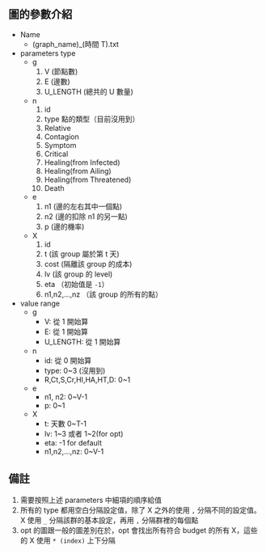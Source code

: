 
## 圖的參數介紹

- Name
    - (graph_name)_(時間 T).txt
- parameters type
    - g
        1. V (節點數)
        2. E (邊數)
        3. U_LENGTH (總共的 U 數量) 
    - n
        1. id
        2. type 點的類型（目前沒用到） 
        3. Relative 
        4. Contagion
        5. Symptom
        6. Critical
        7. Healing(from Infected)
        8. Healing(from Ailing)
        9. Healing(from Threatened)
        10. Death
    - e
        1. n1 (邊的左右其中一個點)
        2. n2 (邊的扣除 n1 的另一點)
        3. p (邊的機率)
    - X
        1. id
        2. t (該 group 屬於第 t 天)
        3. cost (隔離該 group 的成本)
        4. lv (該 group 的 level)
        5. eta （初始值是 `-1`）
        6. n1,n2,…,nz （該 group 的所有的點）
- value range
    - g
        - V: 從 1 開始算
        - E: 從 1 開始算
        - U_LENGTH: 從 1 開始算
    - n
        - id: 從 0 開始算
        - type: 0~3 (沒用到)
        - R,Ct,S,Cr,HI,HA,HT,D: 0~1
    - e
        - n1, n2: 0~V-1
        - p: 0~1
    - X
        - t: 天數 0~T-1
        - lv: 1~3 或者 1~2(for opt)
        - eta: -1 for default
        - n1,n2,…,nz: 0~V-1

## 備註

1. 需要按照上述 parameters 中細項的順序給值
2. 所有的 type 都用空白分隔設定值，除了 X 之外的使用 `,` 分隔不同的設定值。X 使用 `_` 分隔該群的基本設定，再用 `,` 分隔群裡的每個點
3. opt 的圖跟一般的圖差別在於，opt 會找出所有符合 budget 的所有 X，這些的 X 使用 `* (index)` 上下分隔